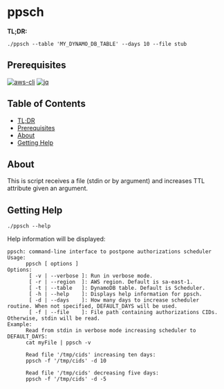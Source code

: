 # ppsch 

**TL;DR:**
```console
./ppsch --table 'MY_DYNAMO_DB_TABLE' --days 10 --file stub
```

## Prerequisites
[![aws-cli](https://img.shields.io/badge/aws--cli-2.4.26-yellow)](https://github.com/aws/aws-cli)
[![jq](https://img.shields.io/badge/jq-1.6-gray)](https://github.com/stedolan/jq)

## Table of Contents
* [TL;DR](#ppsch)
* [Prerequisites](#prerequisites)
* [About](#about-the-project)
* [Getting Help](#getting-help)

## About

This is script receives a file (stdin or by argument) and increases TTL attribute given an argument.

## Getting Help

```console
./ppsch --help
```

Help information will be displayed:

```console
ppsch: command-line interface to postpone authorizations scheduler
Usage:
      ppsch [ options ]
Options: 
       [ -v | --verbose ]: Run in verbose mode.
       [ -r | --region  ]: AWS region. Default is sa-east-1.
       [ -t | --table   ]: DynamoDB table. Default is Scheduler.
       [ -h | --help    ]: Displays help information for ppsch.
       [ -d | --days    ]: How many days to increase scheduler routine. When not specified, DEFAULT_DAYS will be used.
       [ -f | --file    ]: File path containing authorizations CIDs. Otherwise, stdin will be read.
Example:
      Read from stdin in verbose mode increasing scheduler to DEFAULT_DAYS:
      cat myFile | ppsch -v

      Read file '/tmp/cids' increasing ten days:
      ppsch -f '/tmp/cids' -d 10

      Read file '/tmp/cids' decreasing five days:
      ppsch -f '/tmp/cids' -d -5 
```
